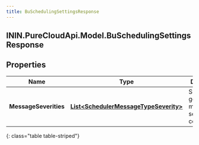 ```yaml
---
title: BuSchedulingSettingsResponse
---
```

## ININ.PureCloudApi.Model.BuSchedulingSettingsResponse

## Properties

|Name | Type | Description | Notes|
|------------ | ------------- | ------------- | -------------|
| **MessageSeverities** | [**List&lt;SchedulerMessageTypeSeverity&gt;**](SchedulerMessageTypeSeverity.html) | Schedule generation message severity configuration | [optional] |
{: class="table table-striped"}


